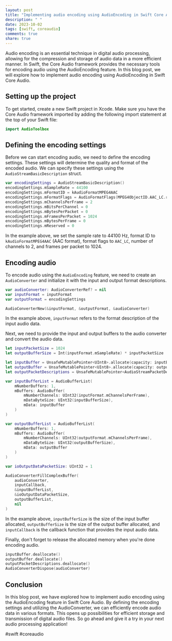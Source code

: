 ```yaml
---
layout: post
title: "Implementing audio encoding using AudioEncoding in Swift Core Audio"
description: " "
date: 2023-10-02
tags: [swift, coreaudio]
comments: true
share: true
---
```


Audio encoding is an essential technique in digital audio processing, allowing for the compression and storage of audio data in a more efficient manner. In Swift, the Core Audio framework provides the necessary tools for encoding audio using the AudioEncoding feature. In this blog post, we will explore how to implement audio encoding using AudioEncoding in Swift Core Audio.


## Setting up the project

To get started, create a new Swift project in Xcode. Make sure you have the Core Audio framework imported by adding the following import statement at the top of your Swift file:

```swift
import AudioToolbox
```

## Defining the encoding settings

Before we can start encoding audio, we need to define the encoding settings. These settings will determine the quality and format of the encoded audio. We can specify these settings using the `AudioStreamBasicDescription` struct.

```swift
var encodingSettings = AudioStreamBasicDescription()
encodingSettings.mSampleRate = 44100
encodingSettings.mFormatID = kAudioFormatMPEG4AAC
encodingSettings.mFormatFlags = AudioFormatFlags(MPEG4ObjectID.AAC_LC.rawValue)
encodingSettings.mChannelsPerFrame = 2
encodingSettings.mBitsPerChannel = 0
encodingSettings.mBytesPerPacket = 0
encodingSettings.mFramesPerPacket = 1024
encodingSettings.mBytesPerFrame = 0
encodingSettings.mReserved = 0

```

In the example above, we set the sample rate to 44100 Hz, format ID to `kAudioFormatMPEG4AAC` (AAC format), format flags to `AAC_LC`, number of channels to 2, and frames per packet to 1024.

## Encoding audio

To encode audio using the `AudioEncoding` feature, we need to create an `AudioConverter` and initialize it with the input and output format descriptions.

```swift
var audioConverter: AudioConverterRef? = nil
var inputFormat = inputFormat
var outputFormat = encodingSettings

AudioConverterNew(&inputFormat, &outputFormat, &audioConverter)
```

In the example above, `inputFormat` refers to the format description of the input audio data.

Next, we need to provide the input and output buffers to the audio converter and convert the audio data.

```swift
let inputPacketSize = 1024
let outputBufferSize = Int(inputFormat.mSampleRate) * inputPacketSize

let inputBuffer = UnsafeMutablePointer<UInt8>.allocate(capacity: inputBufferSize)
let outputBuffer = UnsafeMutablePointer<UInt8>.allocate(capacity: outputBufferSize)
let outputPacketDescriptions = UnsafeMutablePointer<AudioStreamPacketDescription>.allocate(capacity: inputPacketSize)

var inputBufferList = AudioBufferList(
    mNumberBuffers: 1,
    mBuffers: AudioBuffer(
        mNumberChannels: UInt32(inputFormat.mChannelsPerFrame),
        mDataByteSize: UInt32(inputBufferSize),
        mData: inputBuffer
    )
)

var outputBufferList = AudioBufferList(
    mNumberBuffers: 1,
    mBuffers: AudioBuffer(
        mNumberChannels: UInt32(outputFormat.mChannelsPerFrame),
        mDataByteSize: UInt32(outputBufferSize),
        mData: outputBuffer
    )
)

var ioOutputDataPacketSize: UInt32 = 1

AudioConverterFillComplexBuffer(
    audioConverter,
    inputCallback,
    &inputBufferList,
    &ioOutputDataPacketSize,
    outputBufferList,
    nil
)
```

In the example above, `inputBufferSize` is the size of the input buffer allocated, `outputBufferSize` is the size of the output buffer allocated, and `inputCallback` is the callback function that provides the input audio data.

Finally, don't forget to release the allocated memory when you're done encoding audio.

```swift
inputBuffer.deallocate()
outputBuffer.deallocate()
outputPacketDescriptions.deallocate()
AudioConverterDispose(audioConverter)
```

## Conclusion

In this blog post, we have explored how to implement audio encoding using the AudioEncoding feature in Swift Core Audio. By defining the encoding settings and utilizing the AudioConverter, we can efficiently encode audio data in various formats. This opens up possibilities for efficient storage and transmission of digital audio files. So go ahead and give it a try in your next audio processing application!

#swift #coreaudio